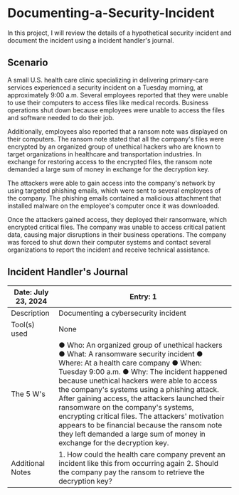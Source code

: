 # Documenting-a-Security-Incident
In this project, I will review the details of a hypothetical security incident and document the incident using a incident handler's journal. 

## Scenario
A small U.S. health care clinic specializing in delivering primary-care services experienced a security incident on a Tuesday morning, at approximately 9:00 a.m. Several employees reported that they were unable to use their computers to access files like medical records. Business operations shut down because employees were unable to access the files and software needed to do their job.

Additionally, employees also reported that a ransom note was displayed on their computers. The ransom note stated that all the company's files were encrypted by an organized group of unethical hackers who are known to target organizations in healthcare and transportation industries. In exchange for restoring access to the encrypted files, the ransom note demanded a large sum of money in exchange for the decryption key. 

The attackers were able to gain access into the company's network by using targeted phishing emails, which were sent to several employees of the company. The phishing emails contained a malicious attachment that installed malware on the employee's computer once it was downloaded.

Once the attackers gained access, they deployed their ransomware, which encrypted critical files. The company was unable to access critical patient data, causing major disruptions in their business operations. The company was forced to shut down their computer systems and contact several organizations to report the incident and receive technical assistance.

## Incident Handler's Journal

| Date: July 23, 2024 | Entry: 1 |
| --- | --- |
| Description | Documenting a cybersecurity incident |
| Tool(s) used | None |
| The 5 W's | ●	Who: An organized group of unethical hackers ●	What: A ransomware security incident ●	Where: At a health care company ●	When: Tuesday 9:00 a.m. ●	Why: The incident happened because unethical hackers were able to access the company's systems using a phishing attack. After gaining access, the attackers launched their ransomware on the company's systems, encrypting critical files. The attackers' motivation appears to be financial because the ransom note they left demanded a large sum of money in exchange for the decryption key. |
| Additional Notes | 1.	How could the health care company prevent an incident like this from occurring again 2.	Should the company pay the ransom to retrieve the decryption key? |
